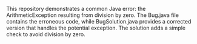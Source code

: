 This repository demonstrates a common Java error: the ArithmeticException resulting from division by zero. The Bug.java file contains the erroneous code, while BugSolution.java provides a corrected version that handles the potential exception.  The solution adds a simple check to avoid division by zero.